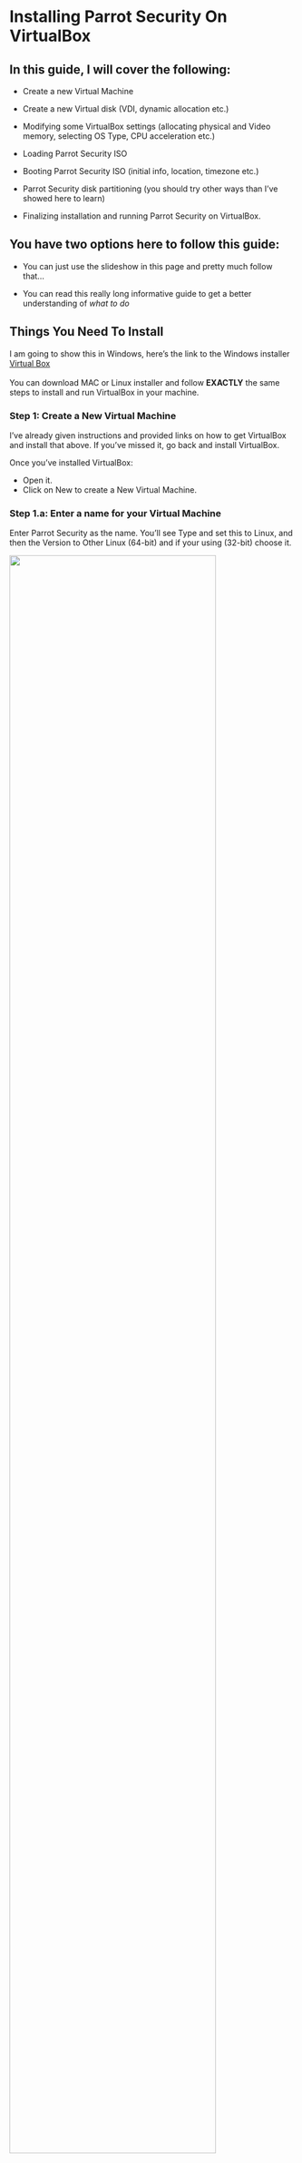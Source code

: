# Installing Parrot Security On VirtualBox #

## In this guide, I will cover the following: ##

  * Create a new Virtual Machine

  * Create a new Virtual disk (VDI, dynamic allocation etc.)

  * Modifying some VirtualBox settings (allocating physical and Video memory, selecting OS Type, CPU acceleration etc.)

  * Loading Parrot Security ISO

  * Booting Parrot Security ISO (initial info, location, timezone etc.)

  * Parrot Security disk partitioning (you should try other ways than I’ve showed here to learn)

  * Finalizing installation and running Parrot Security on VirtualBox.


## You have two options here to follow this guide: ##

  - You can just use the slideshow in this page and pretty much follow that...

  - You can read this really long informative guide to get a better understanding of *what to do*

## Things You Need To Install ##

I am going to show this in Windows, here’s the link to the Windows installer [Virtual Box](https://www.virtualbox.org/wiki/Downloads)
\
\
You can download MAC or Linux installer and follow **EXACTLY** the same steps to install and run VirtualBox in your machine.

### Step 1: Create a New Virtual Machine ###
I’ve already given instructions and provided links on how to get VirtualBox and install that above. If you’ve missed it, go back and install VirtualBox.

Once you’ve installed VirtualBox:

  - Open it.
  - Click on New to create a New Virtual Machine.

### Step 1.a: Enter a name for your Virtual Machine ###

Enter Parrot Security as the name. You’ll see Type and set this to Linux, and then the Version to Other Linux (64-bit) and if your using (32-bit) choose it.

<img src="./images/vbox/1.png" width="85%"/>

### Step 1.b: Allocate Memory/RAM ###

Default memory and recommended size will say 512 even though RAM: minimum 256Mb - 2048Mb is suggested for Parrot Security (64-bit) version.
\

While the (32-bit) installation version of the system can run with 256mb, so I choose 4096 because i have 8 gigs of ram on my system. 
\

Choose the setting best for your machine and click next.

<img src="./images/vbox/2.png" width="85%"/>

### Step 2: Create a Virtual Hard Drive ###
In this screen select **Create a virtual hard disk now** – *2nd option* and click Create.

<img src="./images/vbox/3.png" width="85%"/>

### Step 2.a: Select Virtual Drive File type ###

On the next screen select **VDI** – **VirtualBox Disk Image** as your Hard Drive File Type.'\\ Click Next.

<img src="./images/vbox/4.png" width="85%"/>

### Step 2.b: Select Physical hard drive allocation type ###

Select **Dynamically Allocated** and click Next on Storage on Physical hard drive screen.

<img src="./images/vbox/5.png" width="85%"/>

### Step 2.c: Allocate disk size ###

On **File location and size** screen, it will come up as 8.00 GB as default size and Parrot Security 4.11 (which we’ve set on step 1.a).
\
Choose which fits your needs and click Next. 

<img src="./images/vbox/6.png" width="85%"/>

### Step 3: Modify VirtualBox settings ###
So far, we’ve done the followings, checklist for you:

  * Created a New Virtual Machine
  * Created Virtual Hard disk
  * Fiddled with disk properties, type and size.
 
At this point you should be in the following screen. 
\
*Note that I am using Parrot Security x64 bit*, 
\
in case you’re using 32-bit you can change those options here:
  
<img src="./images/vbox/7.png" width="85%"/>
  
### Step 3.a: Select type of OS ###

Depending on which ISO you downloaded you should select the correct Version here.

As Parrot Security is derived from Debian, I’ve selected Other Linux (64-bit) on *General > Basic > Version*.
\

If you’re using a 32-bit ISO, select Other Linux (32-bit) as your version.

<img src="./images/vbox/8.png" width="75%"/>

### Step 3.b: Enable shared Clipboard and Drag’n’Drop feature ###

Select *General > Advanced TAB* and change Shared Clipboard and Drag n’Drop to Bidirectional. This will allow you to copy paste files from your HOST machine on the fly.

<img src="./images/vbox/9.png" width="85%"/>

### Step 3.c: Update Virtual Motherboard options ###

Select *System > Motherboard*, un-check Floppy (Do you even have a floppy disk drive anymore?) and Check the box for **Enable I/O APIC**.
\

Note that you can change base memory allocation in the same screen. We’ve set it to 1024MB previously. My PC got 8.00 GB RAM, which means I can actually allocate a lot more to make Parrot Security respond faster on my Virtual Machine.
\

If you feel your Virtualized Parrot Security is slow, you should increase this Base Memory allocation.

The calculations are as follows: 

  * 1.00 GB = 1024MB
  * 2.00 GB = 2048MB
  * 3.00 GB = 3072MB

You get the idea, just multiply 1024 with the amount of Memory/RAM you want and put the value in here.

<img src="./images/vbox/10.png" width="85%"/>

### Step 3.d: Select number of Processors and enable PAE/NX ###

I’ve changed Processor to 2 (I got 8 CPU’s in my machine, this screen will show how many you have). Try sticking with EVEN numbers here.

Check the box for **Enable PAE/NX**.

### Step 3.e: Allocate Video memory and 3D acceleration ###

Select **Display > Video and set Video Memory to 128 MB**. This allows you have a good responsive desktop environment.

Also check the box for *Enable 3D Acceleration*.

If you got more than 1 Monitor, you can change your settings here too.

<img src="./images/vbox/11.png" width="85%"/>

### Step 4: Loading Parrot Security ISO ###

Select **Storage > Controller: IDE** and highlight Empty CD icon. Now on your right, you should be able to use the little CD icon (it should be CD/DVD Drive: IDE Secondary Master already, if not change it) and select your downloaded ISO.
\

<img src="./images/vbox/14.png" width="85%"/>

Once you select your downloaded ISO (in my case, it’s Parrot Security 4.11 ISO). See the properties and information’s changes accordingly.
\

**Important**: Size… if your disk size mismatched, you might have a corrupt disk. Refer to Parrot Security webpage and ISO image Download webpage for size related info. You can also do a SHA1 check to ensure your disk is not corrupted.


### Step 4.a: Select Network connection type ###

If your computer is connection to internet, select NAT on *Network > Adapter 1*. You can enable more network adapters if you feel you want to do so. 

<img src="./images/vbox/12.png" width="80%"/>

### Step 4.b: Enable USB 2.0 and 3.0 Controllers ###

Firstly, make sure you have installed the *extension pack*, or you will not be able to enable USB 2.0 and 3.0 controllers.

If you have not installed it, you can download it [here](https://download.virtualbox.org/virtualbox/6.1.22/Oracle_VM_VirtualBox_Extension_Pack-6.1.22.vbox-extpack)

Once downloaded, go to **files > preferences > extensions**, on the right there will be a `+` button where you can install the extension.

It will also enable VirtualBox Remote Desktop Protocol (VRDP) support, Host webcam passthrough support.

<img src="./images/vbox/13.png" width="80%"/>

### Step 4.c: Compare settings with mine ###

At this point your screen should be somewhat similar to mine. I’ve mentioned the important parts, if something didn’t match you can go back and enable disable those settings.
Note that, for 32-bit users, it will be slightly different.

<img src="./images/vbox/15.png" width="85%"/>

### Step 5: Booting Parrot Security ISO ###

From VirtualBox Main Screen, click on Start and boot Parrot Security.

### Step 5.a: choose Install ###

From VirtualBox Main Screen, it will boot Parrot Security, click in the Virtual Machine and arrow down to *Install* and then click Enter.

<img src="./images/calamares/10.png" width="85%"/>


### Step 5.b: Choose the default Installer (Calamares) ###

Here you can test the OS in its entirety, then you can proceed with the installation.
\
Click on **Install Parrot**:

<img src="./images/calamares/11.png" width="85%"/>

and the default installer, Calamares, will start.


### Step 5.c: Select location ###

In my case I’ve chosen English. Click on *Next*.

<img src="./images/calamares/12.png" width="85%"/>


### Step 5.d: Select language ###

In my case I’ve chosen United States. Click on *Next*.

<img src="./images/calamares/13.png" width="85%"/>


### Step 5.e: Select keyboard layout ###

I’ve selected American English. Click on *Next*.

<img src="./images/calamares/14.png" width="85%"/>


### Step 5.f: Parrot Security disk partitioning ###

As this is all Virtualized, you can choose anything you want to.
\

I personally think guided partitioning for less experienced users is recommended, 40 GB or more are enough, unless your going to want to install alot more programs or keep larger file on your hard drive.

<img src="./images/calamares/15.png" width="85%"/>

Here you can decide whether to enable swap or not.

<img src="./images/calamares/16.png" width="85%"/>

*If you want*, you can also encrypt the system by adding a passphrase:

<img src="./images/calamares/17.png" width="85%"/>


### Step 5.g: Creating a new user account ### 

You will be asked to create a new user, for simplicity I have chosen a **user**.
You can enter any name in here. 

<img src="./images/calamares/18.png" width="85%"/>

Then, click on *Next*


### Step 6 Completing the installation process ###

Finally, a summary of the choices made during the procedure:

<img src="./images/calamares/19.png" width="85%"/>

You can decide whether to change the chosen settings, and then go back, or proceed with the installation of the system. Click on **Install**.

Confirm by clicking **Install now**

<img src="./images/calamares/20.png" width="85%"/>

And wait for the installation to complete!
\
With an SSD (Sata), it takes a few minutes.

<img src="./images/calamares/21.png" width="85%"/>

**Well done! You have successfully installed ParrotOS on your computer!**

<img src="./images/calamares/22.png" width="85%"/>

### Step 7: Login to Parrot Security for the first time ###

Enter your Password:

<img src="./images/calamares/23.png" width="85%"/>

**You just installed Parrot Security! Congrats!**

<img src="./images/calamares/24.png" width="85%"/>
